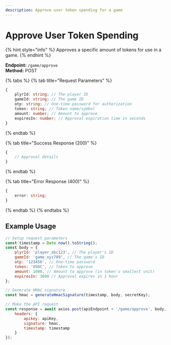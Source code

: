 ```yaml
---
description: Approve user token spending for a game
---
```


# Approve User Token Spending

{% hint style="info" %} Approves a specific amount of tokens for use in a game. {% endhint %}

**Endpoint:** `/game/approve`  
**Method:** POST

{% tabs %} {% tab title="Request Parameters" %}

```typescript
{
    plyrId: string; // The player ID
    gameId: string; // The game ID
    otp: string; // One-time password for authorization
    token: string; // Token name/symbol
    amount: number; // Amount to approve
    expiresIn: number; // Approval expiration time in seconds
}
```

{% endtab %}

{% tab title="Success Response (200)" %}

```typescript
{
    // Approval details
}
```

{% endtab %}

{% tab title="Error Response (400)" %}

```typescript
{
    error: string;
}
```

{% endtab %} {% endtabs %}

## Example Usage

```javascript
// Setup request parameters
const timestamp = Date.now().toString();
const body = {
    plyrId: 'player_abc123', // The player's ID
    gameId: 'game_xyz789', // The game's ID
    otp: '123456', // One-time password
    token: 'USDC', // Token to approve
    amount: 1000, // Amount to approve (in token's smallest unit)
    expiresIn: 3600 // Approval expires in 1 hour
};

// Generate HMAC signature
const hmac = generateHmacSignature(timestamp, body, secretKey);

// Make the API request
const response = await axios.post(apiEndpoint + '/game/approve', body, {
    headers: {
        apikey: apiKey,
        signature: hmac,
        timestamp: timestamp
    }
});
```
